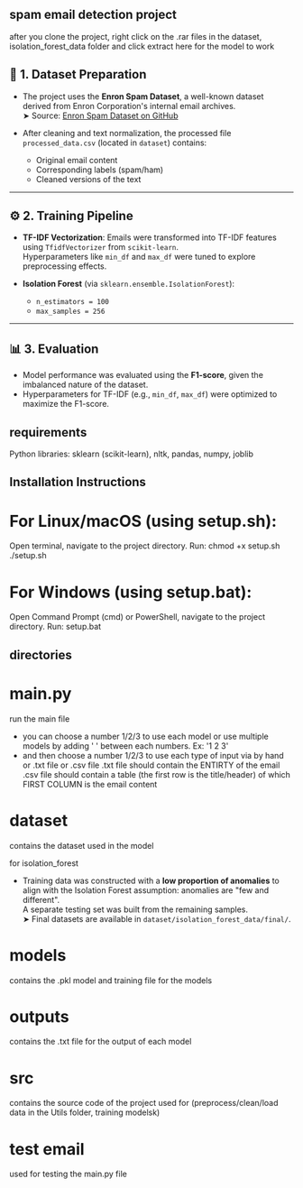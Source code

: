 ## spam email detection project
after you clone the project, right click on the .rar files in the dataset, isolation_forest_data folder and click extract here for the model to work

## 📁 1. Dataset Preparation

- The project uses the **Enron Spam Dataset**, a well-known dataset derived from Enron Corporation's internal email archives.  
  ➤ Source: [Enron Spam Dataset on GitHub](https://github.com/MWiechmann/enron_spam_data)

- After cleaning and text normalization, the processed file `processed_data.csv` (located in `dataset`) contains:
  - Original email content  
  - Corresponding labels (spam/ham)  
  - Cleaned versions of the text

---

## ⚙️ 2. Training Pipeline

- **TF-IDF Vectorization**: Emails were transformed into TF-IDF features using `TfidfVectorizer` from `scikit-learn`.  
  Hyperparameters like `min_df` and `max_df` were tuned to explore preprocessing effects.

- **Isolation Forest** (via `sklearn.ensemble.IsolationForest`):
  - `n_estimators = 100`
  - `max_samples = 256`

---

## 📊 3. Evaluation

- Model performance was evaluated using the **F1-score**, given the imbalanced nature of the dataset.
- Hyperparameters for TF-IDF (e.g., `min_df`, `max_df`) were optimized to maximize the F1-score.



## requirements
Python libraries: sklearn (scikit-learn), nltk, pandas, numpy, joblib


## Installation Instructions

# For Linux/macOS (using setup.sh):
Open terminal, navigate to the project directory. Run:
  chmod +x setup.sh
  ./setup.sh

# For Windows (using setup.bat):
Open Command Prompt (cmd) or PowerShell, navigate to the project directory. Run:
  setup.bat



## directories

# main.py
run the main file 
- you can choose a number 1/2/3 to use each model 
  or use multiple models by adding ' ' between each numbers. Ex: '1  2 3'
- and then choose a number 1/2/3 to use each type of input via by hand or .txt file or .csv file
  .txt file should contain the ENTIRTY of the email 
  .csv file should contain a table (the first row is the title/header) of which FIRST COLUMN is the email content 

# dataset 
contains the dataset used in the model 

for isolation_forest
- Training data was constructed with a **low proportion of anomalies** to align with the Isolation Forest assumption: anomalies are "few and different".  
  A separate testing set was built from the remaining samples.  
  ➤ Final datasets are available in `dataset/isolation_forest_data/final/`.


# models
contains the .pkl model and training file for the models

# outputs
contains the .txt file for the output of each model

# src 
contains the source code of the project used for (preprocess/clean/load data in the Utils folder, training modelsk)

# test email
used for testing the main.py file 

